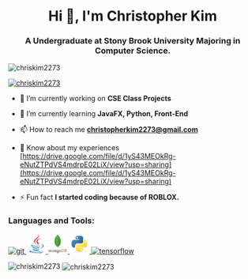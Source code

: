 <h1 align="center">Hi 👋, I'm Christopher Kim</h1>
<h3 align="center">A Undergraduate at Stony Brook University Majoring in Computer Science.</h3>

<p align="left"> <img src="https://komarev.com/ghpvc/?username=chriskim2273&label=Profile%20views&color=0e75b6&style=flat" alt="chriskim2273" /> </p>

<p align="left"> <a href="https://github.com/ryo-ma/github-profile-trophy"><img src="https://github-profile-trophy.vercel.app/?username=chriskim2273" alt="chriskim2273" /></a> </p>

- 🔭 I’m currently working on **CSE Class Projects**

- 🌱 I’m currently learning **JavaFX, Python, Front-End**

- 📫 How to reach me **christopherkim2273@gmail.com**

- 📄 Know about my experiences [https://drive.google.com/file/d/1yS43MEOkRg-eNutZTPdVS4mdrpE02LiX/view?usp=sharing](https://drive.google.com/file/d/1yS43MEOkRg-eNutZTPdVS4mdrpE02LiX/view?usp=sharing)

- ⚡ Fun fact **I started coding because of ROBLOX.**
<p align="left">
</p>

<h3 align="left">Languages and Tools:</h3>
<p align="left"> <a href="https://git-scm.com/" target="_blank" rel="noreferrer"> <img src="https://www.vectorlogo.zone/logos/git-scm/git-scm-icon.svg" alt="git" width="40" height="40"/> </a> <a href="https://www.java.com" target="_blank" rel="noreferrer"> <img src="https://raw.githubusercontent.com/devicons/devicon/master/icons/java/java-original.svg" alt="java" width="40" height="40"/> </a> <a href="https://www.mongodb.com/" target="_blank" rel="noreferrer"> <img src="https://raw.githubusercontent.com/devicons/devicon/master/icons/mongodb/mongodb-original-wordmark.svg" alt="mongodb" width="40" height="40"/> </a> <a href="https://www.python.org" target="_blank" rel="noreferrer"> <img src="https://raw.githubusercontent.com/devicons/devicon/master/icons/python/python-original.svg" alt="python" width="40" height="40"/> </a> <a href="https://www.tensorflow.org" target="_blank" rel="noreferrer"> <img src="https://www.vectorlogo.zone/logos/tensorflow/tensorflow-icon.svg" alt="tensorflow" width="40" height="40"/> </a> </p>

<p><img align="left" src="https://github-readme-stats.vercel.app/api/top-langs?username=chriskim2273&show_icons=true&locale=en&layout=compact" alt="chriskim2273" /></p>

<p>&nbsp;<img align="center" src="https://github-readme-stats.vercel.app/api?username=chriskim2273&show_icons=true&locale=en" alt="chriskim2273" /></p>
